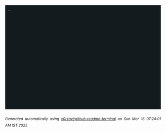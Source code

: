 <div align="justify">
<picture>
    <source media="(prefers-color-scheme: dark)" srcset="./output.gif">
    <source media="(prefers-color-scheme: light)" srcset="./output.gif">
    <img alt="GIFOS" src="output.gif">
</picture>

<sub><i>Generated automatically using [x0rzavi/github-readme-terminal](https://github.com/x0rzavi/github-readme-terminal) on Sun Mar 16 07:24:01 AM IST 2025</i></sub>

<!-- <details>
<summary>More details</summary>

</details> -->
</div>

<!-- Image deletion URL: NONE -->